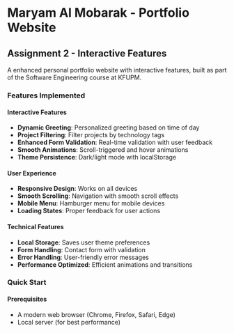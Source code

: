 
# Maryam Al Mobarak - Portfolio Website

## Assignment 2 - Interactive Features

A enhanced personal portfolio website with interactive features, built as part of the Software Engineering course at KFUPM.

### Features Implemented

#### Interactive Features
- **Dynamic Greeting**: Personalized greeting based on time of day
- **Project Filtering**: Filter projects by technology tags
- **Enhanced Form Validation**: Real-time validation with user feedback
- **Smooth Animations**: Scroll-triggered and hover animations
- **Theme Persistence**: Dark/light mode with localStorage

#### User Experience
- **Responsive Design**: Works on all devices
- **Smooth Scrolling**: Navigation with smooth scroll effects
- **Mobile Menu**: Hamburger menu for mobile devices
- **Loading States**: Proper feedback for user actions

#### Technical Features
- **Local Storage**: Saves user theme preferences
- **Form Handling**: Contact form with validation
- **Error Handling**: User-friendly error messages
- **Performance Optimized**: Efficient animations and transitions

### Quick Start

#### Prerequisites
- A modern web browser (Chrome, Firefox, Safari, Edge)
- Local server (for best performance)

